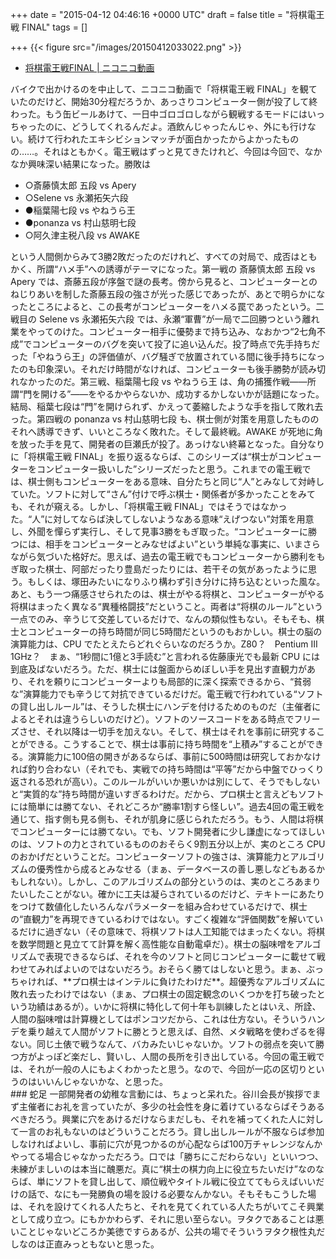 
+++
date = "2015-04-12 04:46:16 +0000 UTC"
draft = false
title = "将棋電王戦 FINAL"
tags = []

+++
{{< figure src="/images/20150412033022.png"  >}}<br/>


<ul>
<li><a href="http://ex.nicovideo.jp/denou/final/">将棋電王戦FINAL | ニコニコ動画</a></li>
</ul>バイクで出かけるのを中止して、ニコニコ動画で「将棋電王戦 FINAL」を観ていたのだけど、開始30分程だろうか、あっさりコンピューター側が投了して終わった。もう缶ビールあけて、一日中ゴロゴロしながら観戦するモードにはいっちゃったのに、どうしてくれるんだよ。酒飲んじゃったんじゃ、外にも行けない。続けて行われたエキシビションマッチが面白かったからよかったものの……。それはともかく。電王戦はずっと見てきたけれど、今回は今回で、なかなか興味深い結果になった。勝敗は

<ul>
<li>○斎藤慎太郎 五段 vs Apery</li>
<li>○Selene vs 永瀬拓矢六段</li>
<li>●稲葉陽七段 vs やねうら王</li>
<li>●ponanza vs 村山慈明七段 </li>
<li>○阿久津主税八段 vs AWAKE</li>
</ul>という人間側からみて3勝2敗だったのだけれど、すべての対局で、成否はともかく、所謂“ハメ手”への誘導がテーマになった。第一戦の 斎藤慎太郎 五段 vs Apery では、斎藤五段が序盤で謎の長考。傍から見ると、コンピューターとのねじりあいを制した斎藤五段の強さが光った感じであったが、あとで明らかになったところによると、この長考がコンピューターをハメる罠であったという。二戦目の Selene vs 永瀬拓矢六段 では、永瀬“軍曹”が一局で二回勝つという離れ業をやってのけた。コンピューター相手に優勢まで持ち込み、なおかつ“2七角不成”でコンピューターのバグを突いて投了に追い込んだ。投了時点で先手持ちだった「やねうら王」の評価値が、バグ騒ぎで放置されている間に後手持ちになったのも印象深い。それだけ時間がなければ、コンピューターも後手勝勢が読み切れなかったのだ。第三戦、稲葉陽七段 vs やねうら王 は、角の捕獲作戦――所謂“門を開ける”――をやるかやらないか、成功するかしないかが話題になった。結局、稲葉七段は“門”を開けられず、かえって萎縮したような手を指して敗れ去った。第四戦の ponanza vs 村山慈明七段 も、棋士側が対策を用意したもののそれへ誘導できず、いいところなく敗れた。そして最終戦。AWAKE が死地に角を放った手を見て、開発者の巨瀬氏が投了。あっけない終幕となった。自分なりに「将棋電王戦 FINAL」を振り返るならば、このシリーズは“棋士がコンピューターをコンピューター扱いした”シリーズだったと思う。これまでの電王戦では、棋士側もコンピューターをある意味、自分たちと同じ“人”とみなして対峙していた。ソフトに対して“さん”付けで呼ぶ棋士・関係者が多かったことをみても、それが窺える。しかし、「将棋電王戦 FINAL」ではそうではなかった。“人”に対してならば決してしないようなある意味“えげつない”対策を用意し、外聞を憚らず実行し、そして見事3勝をもぎ取った。“コンピューターに勝つには、相手をコンピューターとみなせばよい”という単純な事実に、いまさらながら気づいた格好だ。思えば、過去の電王戦でもコンピューターから勝利をもぎ取った棋士、阿部だったり豊島だったりには、若干その気があったように思う。もしくは、塚田みたいになりふり構わず引き分けに持ち込むといった風な。あと、もう一つ痛感させられたのは、棋士がやる将棋と、コンピューターがやる将棋はまったく異なる“異種格闘技”だということ。両者は“将棋のルール”という一点でのみ、辛うじて交差しているだけで、なんの類似性もない。そもそも、棋士とコンピューターの持ち時間が同じ5時間だというのもおかしい。棋士の脳の演算能力は、CPU でたとえたらどれぐらいなのだろうか。Z80？　Pentium III 1GHz？　まぁ、“1秒間に1億と3手読む”と言われる佐藤康光でも最新 CPU には到底及ばないだろう。ただ、棋士には盤面からめぼしい手を見出す直観力があり、それを頼りにコンピューターよりも局部的に深く探索できるから、“貧弱な”演算能力でも辛うじて対抗できているだけだ。電王戦で行われている“ソフトの貸し出しルール”は、そうした棋士にハンデを付けるためのものだ（主催者によるとそれは違うらしいのだけど）。ソフトのソースコードをある時点でフリーズさせ、それ以降は一切手を加えない。そして、棋士はそれを事前に研究することができる。こうすることで、棋士は事前に持ち時間を“上積み”することができる。演算能力に100倍の開きがあるならば、事前に500時間は研究しておかなければ釣り合わない（それでも、実戦での持ち時間は“平等”だから中盤でひっくり返される恐れが高い）。このルールがいいか悪いかは別にして、そうでもしないと“実質的な”持ち時間が違いすぎるわけだ。だから、プロ棋士と言えどもソフトには簡単には勝てない、それどころか“勝率1割すら怪しい”。過去4回の電王戦を通じて、指す側も見る側も、それが肌身に感じられただろう。もう、人間は将棋でコンピューターには勝てない。でも、ソフト開発者に少し謙虚になってほしいのは、ソフトの力とされているもののおそらく9割五分以上が、実のところ CPU のおかげだということだ。コンピューターソフトの強さは、演算能力とアルゴリズムの優秀性から成るとみなせる（まぁ、データベースの善し悪しなどもあるかもしれない）。しかし、このアルゴリズムの部分というのは、実のところあまりたいしたことがない。確かに工夫は凝らされているのだけど、テキトーにあたりをつけて数値化したいろんなパラメーターを組み合わせているだけで、棋士の“直観力”を再現できているわけではない。すごく複雑な“評価関数”を解いているだけに過ぎない（その意味で、将棋ソフトは人工知能ではまったくない。将棋を数学問題と見立てて計算を解く高性能な自動電卓だ）。棋士の脳味噌をアルゴリズムで表現できるならば、それを今のソフトと同じコンピューターに載せて戦わせてみればよいのではないだろう。おそらく勝てはしないと思う。まぁ、ぶっちゃければ、**プロ棋士はインテルに負けたわけだ**。超優秀なアルゴリズムに敗れ去ったわけではない（まぁ、プロ棋士の固定観念のいくつかを打ち破ったという功績はあるが）。いかに将棋に特化して何十年も訓練したとはいえ、所詮、人間の脳味噌は計算機としてはポンコツだから、これは仕方ない。そういうハンデを乗り越えて人間がソフトに勝とうと思えば、自然、メタ戦略を使わざるを得ない。同じ土俵で戦うなんて、バカみたいじゃないか。ソフトの弱点を突いて勝つ方がよっぽど楽だし、賢いし、人間の長所を引き出している。今回の電王戦では、それが一般の人にもよくわかったと思う。なので、今回が一応の区切りというのはいいんじゃないかな、と思った。

<div class="section">
    ### 蛇足
    一部開発者の幼稚な言動には、ちょっと呆れた。谷川会長が挨拶でまず主催者にお礼を言っていたが、多少の社会性を身に着けているならばそうあるべきだろう。興業に穴をあけるだけならまだしも、それを補ってくれた人に対して一言のお礼もないのはどういうことだろう。貸し出しルールが不服ならば参加しなければよいし、事前に穴が見つかるのが心配ならば100万チャレンジなんかやってる場合じゃなかっただろう。口では「勝ちにこだわらない」といいつつ、未練がましいのは本当に醜悪だ。真に“棋士の棋力向上に役立ちたいだけ”なのならば、単にソフトを貸し出して、順位戦やタイトル戦に役立ててもらえばいいだけの話で、なにも一発勝負の場を設ける必要なんかない。そもそもこうした場は、それを設けてくれる人たちと、それを見てくれている人たちがいてこそ興業として成り立つ。にもかかわらず、それに思い至らない。ヲタクであることは悪いことじゃないどころか美徳ですらあるが、公共の場でそういうヲタク根性丸だしなのは正直みっともないと思った。

</div>

